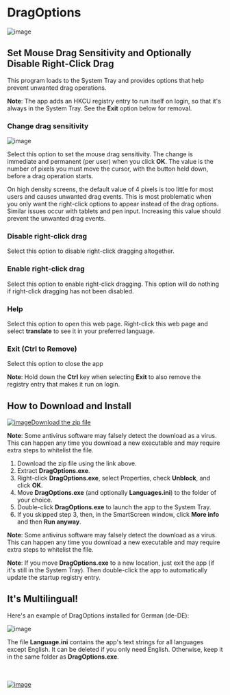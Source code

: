 # DragOptions

![image](https://github.com/LesFerch/DragOptions/assets/79026235/1e40cb3e-1c6b-427b-9bad-9513f98ed480)

## Set Mouse Drag Sensitivity and Optionally Disable Right-Click Drag

This program loads to the System Tray and provides options that help prevent unwanted drag operations.

**Note**: The app adds an HKCU registry entry to run itself on login, so that it's always in the System Tray. See the **Exit** option below for removal. 

### Change drag sensitivity

![image](https://github.com/LesFerch/DragOptions/assets/79026235/14aea680-baaa-4eaf-8895-bf6d96cfa45b)

Select this option to set the mouse drag sensitivity. The change is immediate and permanent (per user) when you click **OK**. The value is the number of pixels you must move the cursor, with the button held down, before a drag operation starts.

On high density screens, the default value of 4 pixels is too little for most users and causes unwanted drag events. This is most problematic when you only want the right-click options to appear instead of the drag options. Similar issues occur with tablets and pen input. Increasing this value should prevent the unwanted drag events.

### Disable right-click drag

Select this option to disable right-click dragging altogether.

### Enable right-click drag

Select this option to enable right-click dragging. This option will do nothing if right-click dragging has not been disabled.

### Help

Select this option to open this web page. Right-click this web page and select **translate** to see it in your preferred language.

### Exit (Ctrl to Remove)

Select this option to close the app

**Note**: Hold down the **Ctrl** key when selecting **Exit** to also remove the registry entry that makes it run on login.

## How to Download and Install

[![image](https://github.com/LesFerch/WinSetView/assets/79026235/0188480f-ca53-45d5-b9ff-daafff32869e)Download the zip file](https://github.com/LesFerch/DragOptions/releases/download/1.0.1/DragOptions.zip)

**Note**: Some antivirus software may falsely detect the download as a virus. This can happen any time you download a new executable and may require extra steps to whitelist the file.

1. Download the zip file using the link above.
2. Extract **DragOptions.exe**.
3. Right-click **DragOptions.exe**, select Properties, check **Unblock**, and click **OK**.
4. Move **DragOptions.exe** (and optionally **Languages.ini**) to the folder of your choice.
5. Double-click **DragOptions.exe** to launch the app to the System Tray.
6. If you skipped step 3, then, in the SmartScreen window, click **More info** and then **Run anyway**.

**Note**: Some antivirus software may falsely detect the download as a virus. This can happen any time you download a new executable and may require extra steps to whitelist the file.

**Note**: If you move **DragOptions.exe** to a new location, just exit the app (if it's still in the System Tray). Then double-click the app to automatically update the startup registry entry.

## It's Multilingual!

Here's an example of DragOptions installed for German (de-DE):

![image](https://github.com/LesFerch/DragOptions/assets/79026235/aef2a434-9e77-4ace-a544-0035fc425c82)

The file **Language.ini** contains the app's text strings for all languages except English. It can be deleted if you only need English. Otherwise, keep it in the same folder as **DragOptions.exe**.

\
\
[![image](https://github.com/LesFerch/WinSetView/assets/79026235/63b7acbc-36ef-4578-b96a-d0b7ea0cba3a)](https://github.com/LesFerch/DragOptions)
